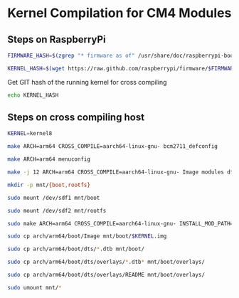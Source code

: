 # Kernel Compilation for CM4 Modules

## Steps on RaspberryPi

```bash
FIRMWARE_HASH=$(zgrep "* firmware as of" /usr/share/doc/raspberrypi-bootloader/changelog.Debian.gz | head -1 | awk '{ print $5 }')
```

```bash
KERNEL_HASH=$(wget https://raw.github.com/raspberrypi/firmware/$FIRMWARE_HASH/extra/git_hash -O -)
```

Get GIT hash of the running kernel for cross compiling

```bash
echo KERNEL_HASH
```

## Steps on cross compiling host

```bash
KERNEL=kernel8
```

```bash
make ARCH=arm64 CROSS_COMPILE=aarch64-linux-gnu- bcm2711_defconfig
```

```bash
make ARCH=arm64 menuconfig
```

```bash
make -j 12 ARCH=arm64 CROSS_COMPILE=aarch64-linux-gnu- Image modules dtbs
```

```bash
mkdir -p mnt/{boot,rootfs}
```

```bash
sudo mount /dev/sdf1 mnt/boot
```

```bash
sudo mount /dev/sdf2 mnt/rootfs
```

```bash
sudo make ARCH=arm64 CROSS_COMPILE=aarch64-linux-gnu- INSTALL_MOD_PATH=mnt/rootfs modules_install
```

```bash
sudo cp arch/arm64/boot/Image mnt/boot/$KERNEL.img
```

```bash
sudo cp arch/arm64/boot/dts/*.dtb mnt/boot/
```

```bash
sudo cp arch/arm64/boot/dts/overlays/*.dtb* mnt/boot/overlays/
```

```bash
sudo cp arch/arm64/boot/dts/overlays/README mnt/boot/overlays/
```

```bash
sudo umount mnt/*
```
